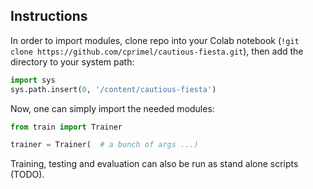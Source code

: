 ## Instructions

In order to import modules, clone repo into your Colab notebook (`!git clone https://github.com/cprimel/cautious-fiesta.git`), then add the directory to your system path:

```python
import sys
sys.path.insert(0, '/content/cautious-fiesta')
```

Now, one can simply import the needed modules:

```python
from train import Trainer

trainer = Trainer(  # a bunch of args ...)
```

Training, testing and evaluation can also be run as stand alone scripts (TODO).